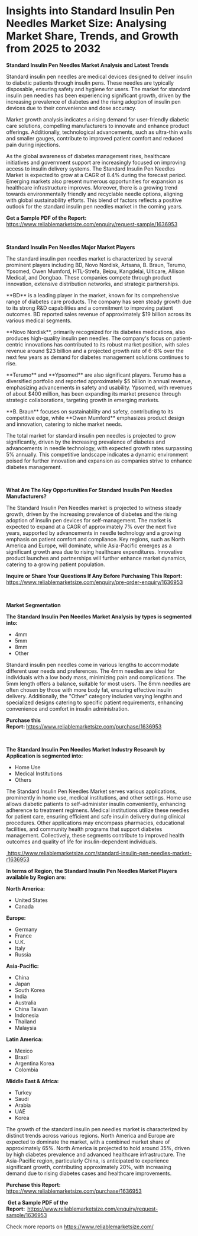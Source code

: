 <p><h1>Insights into Standard Insulin Pen Needles Market Size: Analysing Market Share, Trends, and Growth from 2025 to 2032</h1></p><p><strong>Standard Insulin Pen Needles Market Analysis and Latest Trends</strong></p>
<p><p>Standard insulin pen needles are medical devices designed to deliver insulin to diabetic patients through insulin pens. These needles are typically disposable, ensuring safety and hygiene for users. The market for standard insulin pen needles has been experiencing significant growth, driven by the increasing prevalence of diabetes and the rising adoption of insulin pen devices due to their convenience and dose accuracy.</p><p>Market growth analysis indicates a rising demand for user-friendly diabetic care solutions, compelling manufacturers to innovate and enhance product offerings. Additionally, technological advancements, such as ultra-thin walls and smaller gauges, contribute to improved patient comfort and reduced pain during injections. </p><p>As the global awareness of diabetes management rises, healthcare initiatives and government support are increasingly focused on improving access to insulin delivery systems. The Standard Insulin Pen Needles Market is expected to grow at a CAGR of 8.4% during the forecast period. Emerging markets also present numerous opportunities for expansion as healthcare infrastructure improves. Moreover, there is a growing trend towards environmentally friendly and recyclable needle options, aligning with global sustainability efforts. This blend of factors reflects a positive outlook for the standard insulin pen needles market in the coming years.</p></p>
<p><strong>Get a Sample PDF of the Report:&nbsp;</strong> <a href="https://www.reliablemarketsize.com/enquiry/request-sample/1636953?utm_campaign=2439&utm_medium=2&utm_source=Github&utm_content=ia&utm_term=23032025&utm_id=standard-insulin-pen-needles">https://www.reliablemarketsize.com/enquiry/request-sample/1636953</a></p>
<p>&nbsp;</p>
<p><strong>Standard Insulin Pen Needles Major Market Players</strong></p>
<p><p>The standard insulin pen needles market is characterized by several prominent players including BD, Novo Nordisk, Artsana, B. Braun, Terumo, Ypsomed, Owen Mumford, HTL-Strefa, Beipu, Kangdelai, Ulticare, Allison Medical, and Dongbao. These companies compete through product innovation, extensive distribution networks, and strategic partnerships.</p><p>**BD** is a leading player in the market, known for its comprehensive range of diabetes care products. The company has seen steady growth due to its strong R&D capabilities and a commitment to improving patient outcomes. BD reported sales revenue of approximately $19 billion across its various medical segments.</p><p>**Novo Nordisk**, primarily recognized for its diabetes medications, also produces high-quality insulin pen needles. The company's focus on patient-centric innovations has contributed to its robust market position, with sales revenue around $23 billion and a projected growth rate of 6-8% over the next few years as demand for diabetes management solutions continues to rise.</p><p>**Terumo** and **Ypsomed** are also significant players. Terumo has a diversified portfolio and reported approximately $5 billion in annual revenue, emphasizing advancements in safety and usability. Ypsomed, with revenues of about $400 million, has been expanding its market presence through strategic collaborations, targeting growth in emerging markets.</p><p>**B. Braun** focuses on sustainability and safety, contributing to its competitive edge, while **Owen Mumford** emphasizes product design and innovation, catering to niche market needs. </p><p>The total market for standard insulin pen needles is projected to grow significantly, driven by the increasing prevalence of diabetes and advancements in needle technology, with expected growth rates surpassing 5% annually. This competitive landscape indicates a dynamic environment poised for further innovation and expansion as companies strive to enhance diabetes management.</p></p>
<p>&nbsp;</p>
<p><strong>What Are The Key Opportunities For Standard Insulin Pen Needles Manufacturers?</strong></p>
<p><p>The Standard Insulin Pen Needles market is projected to witness steady growth, driven by the increasing prevalence of diabetes and the rising adoption of insulin pen devices for self-management. The market is expected to expand at a CAGR of approximately 7% over the next five years, supported by advancements in needle technology and a growing emphasis on patient comfort and compliance. Key regions, such as North America and Europe, will dominate, while Asia-Pacific emerges as a significant growth area due to rising healthcare expenditures. Innovative product launches and partnerships will further enhance market dynamics, catering to a growing patient population.</p></p>
<p><strong>Inquire or Share Your Questions If Any Before Purchasing This Report:</strong> <a href="https://www.reliablemarketsize.com/enquiry/pre-order-enquiry/1636953?utm_campaign=2439&utm_medium=2&utm_source=Github&utm_content=ia&utm_term=23032025&utm_id=standard-insulin-pen-needles">https://www.reliablemarketsize.com/enquiry/pre-order-enquiry/1636953</a></p>
<p>&nbsp;</p>
<p><strong>Market Segmentation</strong></p>
<p><strong>The Standard Insulin Pen Needles Market Analysis by types is segmented into:</strong></p>
<p><ul><li>4mm</li><li>5mm</li><li>8mm</li><li>Other</li></ul></p>
<p><p>Standard insulin pen needles come in various lengths to accommodate different user needs and preferences. The 4mm needles are ideal for individuals with a low body mass, minimizing pain and complications. The 5mm length offers a balance, suitable for most users. The 8mm needles are often chosen by those with more body fat, ensuring effective insulin delivery. Additionally, the "Other" category includes varying lengths and specialized designs catering to specific patient requirements, enhancing convenience and comfort in insulin administration.</p></p>
<p><strong>Purchase this Report:&nbsp;</strong><a href="https://www.reliablemarketsize.com/purchase/1636953?utm_campaign=2439&utm_medium=2&utm_source=Github&utm_content=ia&utm_term=23032025&utm_id=standard-insulin-pen-needles">https://www.reliablemarketsize.com/purchase/1636953</a></p>
<p>&nbsp;</p>
<p><strong>The Standard Insulin Pen Needles Market Industry Research by Application is segmented into:</strong></p>
<p><ul><li>Home Use</li><li>Medical Institutions</li><li>Others</li></ul></p>
<p><p>The Standard Insulin Pen Needles Market serves various applications, prominently in home use, medical institutions, and other settings. Home use allows diabetic patients to self-administer insulin conveniently, enhancing adherence to treatment regimens. Medical institutions utilize these needles for patient care, ensuring efficient and safe insulin delivery during clinical procedures. Other applications may encompass pharmacies, educational facilities, and community health programs that support diabetes management. Collectively, these segments contribute to improved health outcomes and quality of life for insulin-dependent individuals.</p></p>
<p><a href="https://www.reliablemarketsize.com/standard-insulin-pen-needles-market-r1636953?utm_campaign=2439&utm_medium=2&utm_source=Github&utm_content=ia&utm_term=23032025&utm_id=standard-insulin-pen-needles">&nbsp;https://www.reliablemarketsize.com/standard-insulin-pen-needles-market-r1636953</a></p>
<p><strong>In terms of Region, the Standard Insulin Pen Needles Market Players available by Region are:</strong></p>
<p>
    <p> <strong> North America: </strong>
        <ul>
            <li>United States</li>
            <li>Canada</li>
        </ul>
        </p> 
    <p> <strong> Europe: </strong>
        <ul>
            <li>Germany</li>
            <li>France</li>
            <li>U.K.</li>
            <li>Italy</li>
            <li>Russia</li>
        </ul>
        </p> 
    <p> <strong> Asia-Pacific: </strong>
        <ul>
            <li>China</li>
            <li>Japan</li>
            <li>South Korea</li>
            <li>India</li>
            <li>Australia</li>
            <li>China Taiwan</li>
            <li>Indonesia</li>
            <li>Thailand</li>
            <li>Malaysia</li>
        </ul>
        </p> 
    <p> <strong> Latin America: </strong>
        <ul>
            <li>Mexico</li>
            <li>Brazil</li>
            <li>Argentina Korea</li>
            <li>Colombia</li>
        </ul>
        </p> 
    <p> <strong> Middle East & Africa: </strong>
        <ul>
            <li>Turkey</li>
            <li>Saudi</li>
            <li>Arabia</li>
            <li>UAE</li>
            <li>Korea</li>
        </ul>
    </p>
    </p>
<p><p>The growth of the standard insulin pen needles market is characterized by distinct trends across various regions. North America and Europe are expected to dominate the market, with a combined market share of approximately 65%. North America is projected to hold around 35%, driven by high diabetes prevalence and advanced healthcare infrastructure. The Asia-Pacific region, particularly China, is anticipated to experience significant growth, contributing approximately 20%, with increasing demand due to rising diabetes cases and healthcare improvements.</p></p>
<p><strong>Purchase this Report: </strong><a href="https://www.reliablemarketsize.com/purchase/1636953?utm_campaign=2439&utm_medium=2&utm_source=Github&utm_content=ia&utm_term=23032025&utm_id=standard-insulin-pen-needles">https://www.reliablemarketsize.com/purchase/1636953</a></p>
<p>&nbsp;<strong>Get a Sample PDF of the Report:&nbsp;&nbsp;</strong><a href="https://www.reliablemarketsize.com/enquiry/request-sample/1636953?utm_campaign=2439&utm_medium=2&utm_source=Github&utm_content=ia&utm_term=23032025&utm_id=standard-insulin-pen-needles">https://www.reliablemarketsize.com/enquiry/request-sample/1636953</a></p>
<p><strong></strong></p>
<p>Check more reports on <a href="https://www.reliablemarketsize.com/?utm_campaign=2439&utm_medium=2&utm_source=Github&utm_content=ia&utm_term=23032025&utm_id=standard-insulin-pen-needles">https://www.reliablemarketsize.com/</a></p>